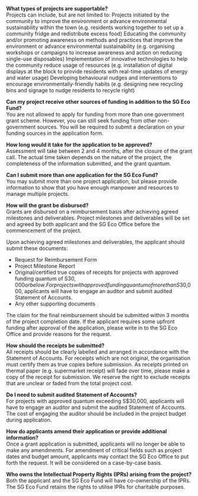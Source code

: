 <!-- ---
title: FAQ
permalink: /faq/
--- -->

**What types of projects are supportable?**  
Projects can include, but are not limited to:
Projects initiated by the community to improve the environment or advance environmental sustainability within the town (e.g. residents working together to set up a community fridge and redistribute excess food)
Educating the community and/or promoting awareness on methods and practices that improve the environment or advance environmental sustainability (e.g. organising workshops or campaigns to increase awareness and action on reducing single-use disposables)
Implementation of innovative technologies to help the community reduce usage of resources (e.g. installation of digital displays at the block to provide residents with real-time updates of energy and water usage)
Developing behavioural nudges and interventions to encourage environmentally-friendly habits (e.g. designing new recycling bins and signage to nudge residents to recycle right)


**Can my project receive other sources of funding in addition to the SG Eco Fund?**  
You are not allowed to apply for funding from more than one government grant scheme. However, you can still seek funding from other non-government sources. You will be required to submit a declaration on your funding sources in the application form.


**How long would it take for the application to be approved?**  
Assessment will take between 2 and 4 months, after the closure of the grant call. The actual time taken depends on the nature of the project, the completeness of the information submitted, and the grant quantum. 


**Can I submit more than one application for the SG Eco Fund?**  
You may submit more than one project application, but please provide information to show that you have enough manpower and resources to manage multiple projects.


**How will the grant be disbursed?**  
Grants are disbursed on a reimbursement basis after achieving agreed milestones and deliverables. Project milestones and deliverables will be set and agreed by both applicant and the SG Eco Office before the commencement of the project. 

Upon achieving agreed milestones and deliverables, the applicant should submit these documents: 
* Request for Reimbursement Form
* Project Milestone Report
* Original/certified true copies of receipts for projects with approved funding quantum of S$30,000 or below. For projects with approved funding quantum of more than S$30,000, applicants will have to engage an auditor and submit audited Statement of Accounts.
* Any other supporting documents

The claim for the final reimbursement should be submitted within 3 months of the project completion date. If the applicant requires some upfront funding after approval of the application, please write in to the SG Eco Office and provide reasons for the request.


**How should the receipts be submitted?**  
All receipts should be clearly labelled and arranged in accordance with the Statement of Accounts. For receipts which are not original, the organisation must certify them as true copies before submission. As receipts printed on thermal paper (e.g. supermarket receipt) will fade over time, please make a copy of the receipt for submission. We reserve the right to exclude receipts that are unclear or faded from the total project cost.


**Do I need to submit audited Statement of Accounts?**  
For projects with approved quantum exceeding S$30,000, applicants will have to engage an auditor and submit the audited Statement of Accounts. The cost of engaging the auditor should be included in the project budget during application.
 
 
 
 
 
 
**How do applicants amend their application or provide additional information?**  
Once a grant application is submitted, applicants will no longer be able to make any amendments. For amendment of critical fields such as project dates and budget amount, applicants may contact the SG Eco Office to put forth the request. It will be considered on a case-by-case basis.


**Who owns the Intellectual Property Rights (IPRs) arising from the project?**  
Both the applicant and the SG Eco Fund will have co-ownership of the IPRs. The SG Eco Fund retains the rights to utilise IPRs for charitable purposes.
